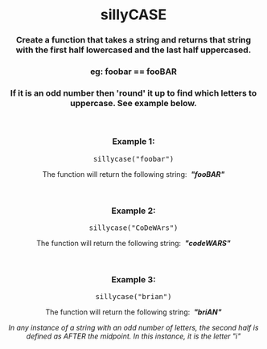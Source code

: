 <div align = "center">

# sillyCASE

</div>

<div align = "center">

<h3>Create a function that takes a string and returns that string with the first half lowercased and the last half uppercased.</h3>

<h3>eg: foobar == fooBAR</h3>

<h3>If it is an odd number then 'round' it up to find which letters to uppercase. See example below.</h3>

<br>

<h3>Example 1:</h3>

<pre>sillycase("foobar")</pre>

<p>The function will return the following string: &nbsp;<strong><em>"fooBAR"</em></strong></p>

<br>

<h3>Example 2:</h3>

<pre>sillycase("CoDeWArs")</pre>

<p>The function will return the following string: &nbsp;<strong><em>"codeWARS"</em></strong></p>

<br>

<h3>Example 3:</h3>

<pre>sillycase("brian")</pre>

<p>The function will return the following string: &nbsp;<strong><em>"briAN"</em></strong></p>
<p><em>In any instance of a string with an odd number of letters, the second half is defined as AFTER the midpoint. In this instance, it is the letter "i"</em></p>

</div>
